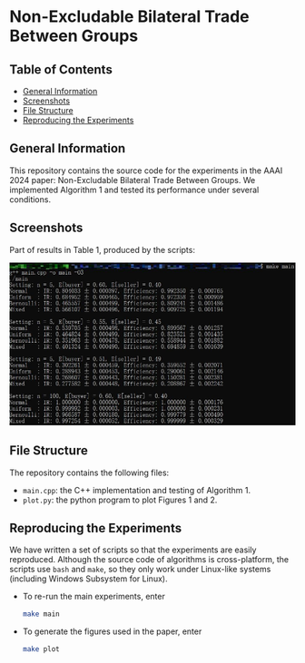 # Non-Excludable Bilateral Trade Between Groups

## Table of Contents

- [General Information](#general-information)
- [Screenshots](#screenshots)
- [File Structure](#file-structure)
- [Reproducing the Experiments](#reproducing-the-experiments)

## General Information

This repository contains the source code for the experiments in the AAAI 2024 paper: Non-Excludable Bilateral Trade Between Groups. We implemented Algorithm 1 and tested its performance under several conditions.

## Screenshots

Part of results in Table 1, produced by the scripts:

![Screenshot](screenshot.jpg)

## File Structure

The repository contains the following files:
- `main.cpp`: the C++ implementation and testing of Algorithm 1.
- `plot.py`: the python program to plot Figures 1 and 2.

## Reproducing the Experiments

We have written a set of scripts so that the experiments are easily reproduced. Although the source code of algorithms is cross-platform, the scripts use `bash` and `make`, so they only work under Linux-like systems (including Windows Subsystem for Linux).

- To re-run the main experiments, enter

  ``` bash
  make main
  ```

- To generate the figures used in the paper, enter

  ``` bash
  make plot
  ```

  
